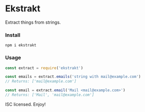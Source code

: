 # Ekstrakt

Extract things from strings.

### Install
```
npm i ekstrakt
```

### Usage
```js
const extract = require('ekstrakt')

const emails = extract.emails('string with mail@example.com')
// Returns: ['mail@example.com']

const email = extract.email('Mail <mail@example.com>')
// Returns: ['Mail', 'mail@example.com']
```

ISC licensed. Enjoy!
